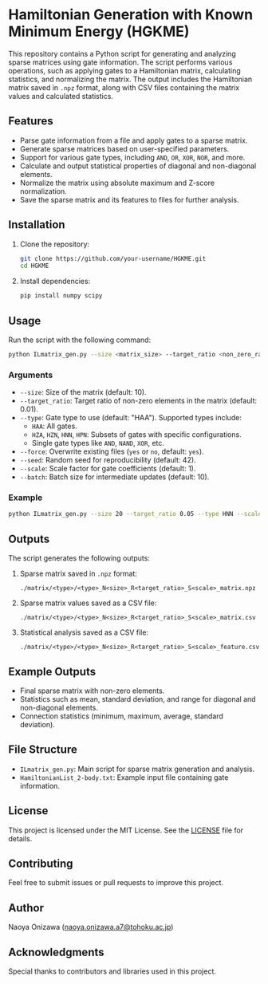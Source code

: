 
# Hamiltonian Generation with Known Minimum Energy (HGKME)

This repository contains a Python script for generating and analyzing sparse matrices using gate information. The script performs various operations, such as applying gates to a Hamiltonian matrix, calculating statistics, and normalizing the matrix. The output includes the Hamiltonian matrix saved in `.npz` format, along with CSV files containing the matrix values and calculated statistics.

## Features

- Parse gate information from a file and apply gates to a sparse matrix.
- Generate sparse matrices based on user-specified parameters.
- Support for various gate types, including `AND`, `OR`, `XOR`, `NOR`, and more.
- Calculate and output statistical properties of diagonal and non-diagonal elements.
- Normalize the matrix using absolute maximum and Z-score normalization.
- Save the sparse matrix and its features to files for further analysis.

## Installation

1. Clone the repository:
   ```bash
   git clone https://github.com/your-username/HGKME.git
   cd HGKME
   ```

2. Install dependencies:
   ```bash
   pip install numpy scipy
   ```

## Usage

Run the script with the following command:

```bash
python ILmatrix_gen.py --size <matrix_size> --target_ratio <non_zero_ratio> --type <gate_type>
```

### Arguments

- `--size`: Size of the matrix (default: 10).
- `--target_ratio`: Target ratio of non-zero elements in the matrix (default: 0.01).
- `--type`: Gate type to use (default: "HAA"). Supported types include:
  - `HAA`: All gates.
  - `HZA`, `HZN`, `HNN`, `HPN`: Subsets of gates with specific configurations.
  - Single gate types like `AND`, `NAND`, `XOR`, etc.
- `--force`: Overwrite existing files (`yes` or `no`, default: `yes`).
- `--seed`: Random seed for reproducibility (default: 42).
- `--scale`: Scale factor for gate coefficients (default: 1).
- `--batch`: Batch size for intermediate updates (default: 10).

### Example

```bash
python ILmatrix_gen.py --size 20 --target_ratio 0.05 --type HNN --scale 2 --seed 123
```

## Outputs

The script generates the following outputs:

1. Sparse matrix saved in `.npz` format:
   ```
   ./matrix/<type>/<type>_N<size>_R<target_ratio>_S<scale>_matrix.npz
   ```

2. Sparse matrix values saved as a CSV file:
   ```
   ./matrix/<type>/<type>_N<size>_R<target_ratio>_S<scale>_matrix.csv
   ```

3. Statistical analysis saved as a CSV file:
   ```
   ./matrix/<type>/<type>_N<size>_R<target_ratio>_S<scale>_feature.csv
   ```

## Example Outputs

- Final sparse matrix with non-zero elements.
- Statistics such as mean, standard deviation, and range for diagonal and non-diagonal elements.
- Connection statistics (minimum, maximum, average, standard deviation).

## File Structure

- `ILmatrix_gen.py`: Main script for sparse matrix generation and analysis.
- `HamiltonianList_2-body.txt`: Example input file containing gate information.

## License

This project is licensed under the MIT License. See the [LICENSE](LICENSE) file for details.

## Contributing

Feel free to submit issues or pull requests to improve this project.

## Author

Naoya Onizawa (naoya.onizawa.a7@tohoku.ac.jp)

## Acknowledgments

Special thanks to contributors and libraries used in this project.
